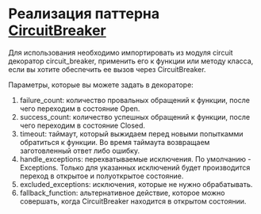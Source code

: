 # Реализация паттерна [CircuitBreaker](https://learn.microsoft.com/en-us/azure/architecture/patterns/circuit-breaker)

Для использования необходимо импортировать из модуля circuit декоратор circuit_breaker, применить его к функции или методу класса, если вы хотите обеспечить ее вызов через CircuitBreaker.

Параметры, которые вы можете задать в декораторе:

1) failure_count: количество провальных обращений к функции, после чего переходим в состояние Open.
2) success_count: количество успешных обращений к функции, после чего переходим в состояние Closed.
3) timeout: таймаут, который выжидаем перед новыми попыткамми обратиться к функции. Во время таймаута возвращаем заготовленный ответ либо ошибку.
4) handle_exceptions: перехватываемые исключения. По умолчанию - Exceptions.  Только для указанных исключений будет производится переход в открытое и полуоткрытое состояние.
5) excluded_exceptions: исключения, которые не нужно обрабатывать.
6) fallback_function: альтернативное действие, которое можно совершать, когда CircuitBreaker находится в открытом состоянии.
